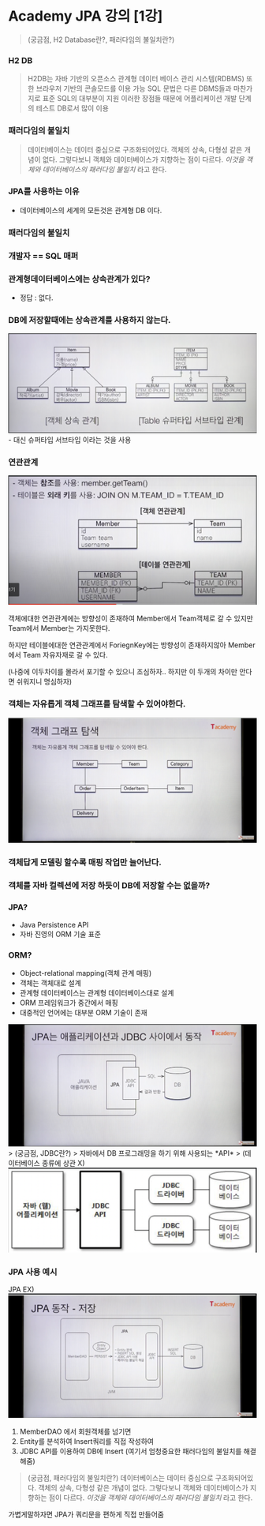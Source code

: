 # Academy JPA 강의 [1강]
> (궁금점, H2 Database란?, 패러다임의 불일치란?)

### H2 DB
> H2DB는 자바 기반의 오픈소스 관계형 데이터 베이스 관리 시스템(RDBMS)
> 또한 브라우저 기반의 콘솔모드를 이용 가능
> SQL 문법은 다른 DBMS들과 마찬가지로 표준 SQL의 대부분이 지원
> 이러한 장점들 때문에 어플리케이션 개발 단계의 테스트 DB로서 많이 이용

### 패러다임의 불일치
> 데이터베이스는 데이터 중심으로 구조화되어있다.
> 객체의 상속, 다형성 같은 개념이 없다.
> 그렇다보니 객체와 데이터베이스가 지향하는 점이 다르다.
> *이것을 객체와 데이터베이스의 패러다임 불일치* 라고 한다.



### JPA를 사용하는 이유
- 데이터베이스의 세계의 모든것은 관계형 DB 이다.

### 패러다임의 불일치

### 개발자 == SQL 매퍼

### 관계형데이터베이스에는 상속관계가 있다?
- 정답 : 없다.


### DB에 저장할때에는 상속관계를 사용하지 않는다.
<img src ="img/one1.png">
- 대신 슈퍼타입 서브타입 이라는 것을 사용

### 연관관계 
<img src ="img/one2.png">


객체에대한 연관관계에는 방향성이 존재하여 Member에서 Team객체로 갈 수 있지만
Team에서 Member는 가지못한다.

하지만 테이블에대한 연관관계에서 ForiegnKey에는 방향성이 존재하지않아 Member에서 Team 자유자재로 갈 수 있다.

(나중에 이두차이를 몰라서 포기할 수 있으니 조심하자.. 하지만 이 두개의 차이만 안다면 쉬워지니 명심하자)

### 객체는 자유롭게 객체 그래프를 탐색할 수 있어야한다.
<img src ="img/one3.png">

### 객체답게 모델링 할수록 매핑 작업만 늘어난다.

### 객체를 자바 컬렉션에 저장 하듯이 DB에 저장할 수는 없을까?

### JPA?
- Java Persistence API
- 자바 진영의 ORM 기술 표준

### ORM?
- Object-relational mapping(객체 관계 매핑)
- 객체는 객체대로 설계
- 관계형 데이터베이스는 관계형 데이터베이스대로 설계
- ORM 프레임워크가 중간에서 매핑
- 대중적인 언어에는 대부분 ORM 기술이 존재

<img src ="img/one4.png">
> (궁금점, JDBC란?)
> 자바에서 DB 프로그래밍을 하기 위해 사용되는 *API*
> (데이터베이스 종류에 상관 X)

<img src ="img/one5.png">

### JPA 사용 예시
JPA EX)
<img src ="img/one6.png">

1. MemberDAO 에서 회원객체를 넘기면
2. Entity를 분석하여 Insert쿼리를 직접 작성하여
3. JDBC API를 이용하여 DB에 Insert
(여기서 엄청중요한 패러다임의 불일치를 해결해줌)

> (궁금점, 패러다임의 불일치란?)
> 데이터베이스는 데이터 중심으로 구조화되어있다.
> 객체의 상속, 다형성 같은 개념이 없다.
> 그렇다보니 객체와 데이터베이스가 지향하는 점이 다르다.
> *이것을 객체와 데이터베이스의 패러다임 불일치* 라고 한다.

가볍게말하자면 JPA가 쿼리문을 편하게 직접 만들어줌